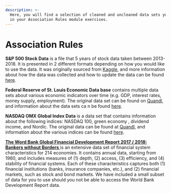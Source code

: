```yaml
---
description: >-
  Here, you will find a selection of cleaned and uncleaned data sets you can use
  in your Association Rules module exercises.
---
```


# Association Rules

**S&P 500 Stock Data** is a file that 5 years of stock data taken between 2013-2018. It is presented in 2 different formats depending on how you would like to use the data. It was originally sourced from [Kaggle](https://www.kaggle.com/camnugent/sandp500), and more information about how the data was collected and how to update the data can be found [here](https://github.com/CNuge/kaggle-code/tree/master/stock_data). 

**Federal Reserve of St. Louis Economic Data base** contains multiple data sets about various economic indicators over time \(e.g. GDP, interest rates, money supply, employment\). The original data set can be found on [Quandl](https://www.quandl.com/data/FRED-Federal-Reserve-Economic-Data), and information about the data sets ca n be found [here](https://www.quandl.com/data/FRED-Federal-Reserve-Economic-Data/documentation).

**NASDAQ OMX Global Index Data** is a data set that contains information about the following indices: NASDAQ 100, green economy , dividend income, and Nordic. The original data can be found at [Quandl](https://www.quandl.com/data/NASDAQOMX-NASDAQ-OMX-Global-Index-Data), and information about the various indices can be found [here](https://www.quandl.com/data/NASDAQOMX-NASDAQ-OMX-Global-Index-Data/documentation?anchor=introduction).

[**The Word Bank Global Financial Development Report 2017 / 2018: Bankers without Borders** ](https://www.worldbank.org/en/publication/gfdr/data/global-financial-development-database)is an extensive data set of financial system characteristics for 214 economies. It contains annual data, starting from 1960, and includes measures of \(1\) depth, \(2\) access, \(3\) efficiency, and \(4\) stability of financial systems. Each of these characteristics captures both \(1\) financial institutions \(banks, insurance companies, etc.\), and \(2\) financial markets, such as stock and bond markets. We have included a small subset of data for you to use should you not be able to access the World Bank Development Report data. 



